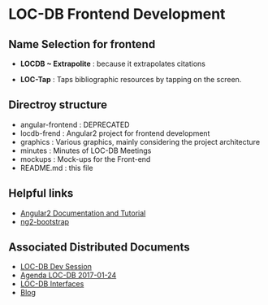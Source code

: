# LOC-DB Frontend Development

## Name Selection for frontend

- **LOCDB ~ Extrapolite** : because it extrapolates citations

- **LOC-Tap** : Taps bibliographic resources by tapping on the screen.

## Directroy structure

* angular-frontend : DEPRECATED
* locdb-frend : Angular2 project for frontend development
* graphics : Various graphics, mainly considering the project architecture
* minutes : Minutes of LOC-DB Meetings
* mockups : Mock-ups for the Front-end
* README.md : this file

## Helpful links

- [Angular2 Documentation and Tutorial](https://angular.io)
- [ng2-bootstrap](https://valor-software.com/ng2-bootstrap/index-bs4.html)

## Associated Distributed Documents

- [LOC-DB Dev Session](https://docs.google.com/document/d/1lrfVX5YUtlzPHuYGfkjbjJ1tK8DW3puLy9Mp_DdRqvE/edit)
- [Agenda LOC-DB 2017-01-24](https://hackmd.io/CbBmCYwNgTgWlMAzAQzgFgOwoEZxUlAKxyYCMRRADFAMYAc6Z4OQA===)
- [LOC-DB Interfaces](https://docs.google.com/document/d/1pwTqXbdbYKUFmYme-hm3h1MS8Tl9Aoo13w_E9tc6010/edit)
- [Blog](https://locdb.bib.uni-mannheim.de/blog/en/)
